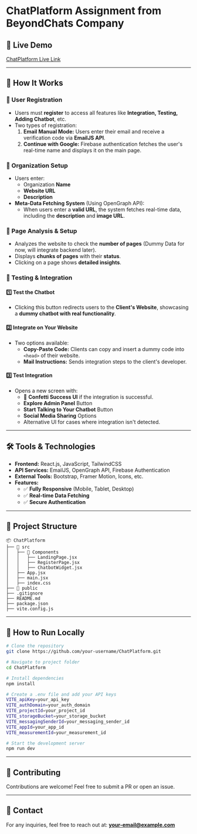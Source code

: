 # ChatPlatform Assignment from BeyondChats Company

## 🚀 Live Demo
[ChatPlatform Live Link](https://beyond-chats-assignmen.vercel.app/)

---

## 📌 How It Works

### 🔹 User Registration
- Users must **register** to access all features like **Integration, Testing, Adding Chatbot**, etc.
- Two types of registration:
  1. **Email Manual Mode:** Users enter their email and receive a verification code via **EmailJS API**.
  2. **Continue with Google:** Firebase authentication fetches the user's real-time name and displays it on the main page.

### 🔹 Organization Setup
- Users enter:
  - Organization **Name**
  - **Website URL**
  - **Description**
- **Meta-Data Fetching System** (Using OpenGraph API):
  - When users enter a **valid URL**, the system fetches real-time data, including the **description** and **image URL**.

### 🔹 Page Analysis & Setup
- Analyzes the website to check the **number of pages** (Dummy Data for now, will integrate backend later).
- Displays **chunks of pages** with their **status**.
- Clicking on a page shows **detailed insights**.

### 🔹 Testing & Integration
#### **1️⃣ Test the Chatbot**
- Clicking this button redirects users to the **Client's Website**, showcasing a **dummy chatbot with real functionality**.

#### **2️⃣ Integrate on Your Website**
- Two options available:
  - **Copy-Paste Code:** Clients can copy and insert a dummy code into `<head>` of their website.
  - **Mail Instructions:** Sends integration steps to the client's developer.

#### **3️⃣ Test Integration**
- Opens a new screen with:
  - 🎉 **Confetti Success UI** if the integration is successful.
  - **Explore Admin Panel** Button
  - **Start Talking to Your Chatbot** Button
  - **Social Media Sharing** Options
  - Alternative UI for cases where integration isn't detected.

---

## 🛠️ Tools & Technologies
- **Frontend:** React.js, JavaScript, TailwindCSS
- **API Services:** EmailJS, OpenGraph API, Firebase Authentication
- **External Tools:** Bootstrap, Framer Motion, Icons, etc.
- **Features:**
  - ✅ **Fully Responsive** (Mobile, Tablet, Desktop)
  - ✅ **Real-time Data Fetching**
  - ✅ **Secure Authentication**

---

## 📂 Project Structure
```plaintext
📦 ChatPlatform
├── 📂 src
│   ├── 📂 Components
│   │   ├── LandingPage.jsx
│   │   ├── RegisterPage.jsx
│   │   ├── ChatbotWidget.jsx
│   ├── App.jsx
│   ├── main.jsx
│   ├── index.css
├── 📂 public
├── .gitignore
├── README.md
├── package.json
├── vite.config.js
```

---

## 📜 How to Run Locally
```bash
# Clone the repository
git clone https://github.com/your-username/ChatPlatform.git

# Navigate to project folder
cd ChatPlatform

# Install dependencies
npm install

# Create a .env file and add your API keys
VITE_apiKey=your_api_key
VITE_authDomain=your_auth_domain
VITE_projectId=your_project_id
VITE_storageBucket=your_storage_bucket
VITE_messagingSenderId=your_messaging_sender_id
VITE_appId=your_app_id
VITE_measurementId=your_measurement_id

# Start the development server
npm run dev
```

---

## 🤝 Contributing
Contributions are welcome! Feel free to submit a PR or open an issue.

---

## 📧 Contact
For any inquiries, feel free to reach out at: **your-email@example.com**
